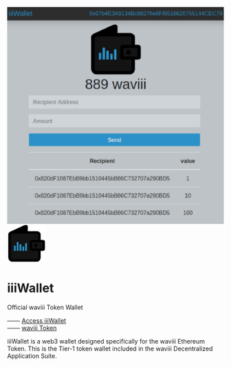 <img align="right" src="src/iiiWalletv1.png">

![iiiWallet_logo](src/iiiWallet_small.png) 
# iiiWallet

Official waviii Token Wallet

─── [Access iiiWallet](https://etherscan.io/token/0xBA00868912Af1a409F11E9c2B5d3a9376Cb3C2E2)<br />
─── [waviii Token](https://github.com/luc1dLife/waviii)

iiiWallet is a web3 wallet designed specifically for the waviii Ethereum Token. This is the Tier-1 token wallet included in the waviii Decentralized Application Suite. 